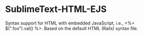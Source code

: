 SublimeText-HTML-EJS
====================

Syntax support for HTML with embedded JavaScript, i.e., &lt;%= $(".foo").val() %>. Based on the default HTML (Rails) syntax file.
